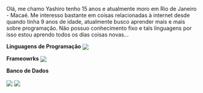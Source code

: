 Olá, me chamo Yashiro tenho 15 anos e atualmente moro em Rio de Janeiro - Macaé. Me interesso bastante em coisas relacionadas à internet desde quando tinha 9 anos de idade, atualmente busco aprender mais e mais sobre programação. Não possuo conhecimento fixo e tals linguagens por isso estou aprendo todos os dias coisas novas...

**Linguagens de Programação**
<img align="center" src="https://img.shields.io/badge/python-3670A0?style=for-the-badge&logo=python&logoColor=ffdd54">

**Frameowrks**
<img align="center" src="https://img.shields.io/badge/node.js-6DA55F?style=for-the-badge&logo=node.js&logoColor=white">

**Banco de Dados**
<div style="display: inline_block">
  <img align="center" src="https://img.shields.io/badge/MongoDB-%234ea94b.svg?style=for-the-badge&logo=mongodb&logoColor=white">
  <img align="center" src="https://img.shields.io/badge/sqlite-%2307405e.svg?style=for-the-badge&logo=sqlite&logoColor=white">
</div>
